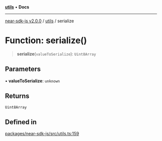 [**utils**](../README.md) • **Docs**

***

[near-sdk-js v2.0.0](../../packages.md) / [utils](../README.md) / serialize

# Function: serialize()

> **serialize**(`valueToSerialize`): `Uint8Array`

## Parameters

• **valueToSerialize**: `unknown`

## Returns

`Uint8Array`

## Defined in

[packages/near-sdk-js/src/utils.ts:159](https://github.com/LimeChain/near-sdk-js/blob/5530eb605b430589e35fde22ec4943fa536f58d1/packages/near-sdk-js/src/utils.ts#L159)
